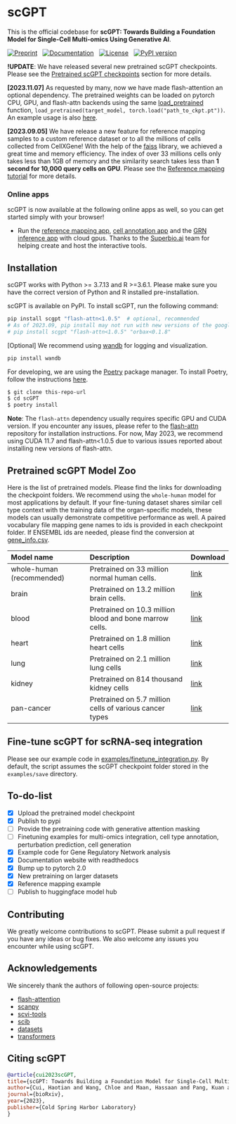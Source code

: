 # scGPT

This is the official codebase for **scGPT: Towards Building a Foundation Model for Single-Cell Multi-omics Using Generative AI**.

[![Preprint](https://img.shields.io/badge/preprint-available-brightgreen)](https://www.biorxiv.org/content/10.1101/2023.04.30.538439) &nbsp;
[![Documentation](https://img.shields.io/badge/docs-available-brightgreen)](https://scgpt.readthedocs.io/en/latest/) &nbsp;
[![License](https://img.shields.io/badge/license-MIT-blue)](https://github.com/username/repo/blob/main/LICENSE) &nbsp;
[![PyPI version](https://badge.fury.io/py/scgpt.svg)](https://badge.fury.io/py/scgpt)

**!UPDATE**: We have released several new pretrained scGPT checkpoints. Please see the [Pretrained scGPT checkpoints](#pretrained-scGPT-checkpoints) section for more details.

**[2023.11.07]** As requested by many, now we have made flash-attention an optional dependency. The pretrained weights can be loaded on pytorch CPU, GPU, and flash-attn backends using the same [load_pretrained](https://github.com/bowang-lab/scGPT/blob/f6097112fe5175cd4e221890ed2e2b1815f54010/scgpt/utils/util.py#L304) function, `load_pretrained(target_model, torch.load("path_to_ckpt.pt"))`. An example usage is also [here](https://github.com/bowang-lab/scGPT/blob/f6097112fe5175cd4e221890ed2e2b1815f54010/scgpt/tasks/cell_emb.py#L258).

**[2023.09.05]** We have release a new feature for reference mapping samples to a custom reference dataset or to all the millions of cells collected from CellXGene! With the help of the [faiss](https://github.com/facebookresearch/faiss) library, we achieved a great time and memory efficiency. The index of over 33 millions cells only takes less than 1GB of memory and the similarity search takes less than **1 second for 10,000 query cells on GPU**. Please see the [Reference mapping tutorial](https://github.com/bowang-lab/scGPT/blob/main/tutorials/Tutorial_Reference_Mapping.ipynb) for more details.

### Online apps

scGPT is now available at the following online apps as well, so you can get started simply with your browser!

- Run the [reference mapping app](https://app.superbio.ai/apps/299?id=6548f339a9ed6f6e5560b07d), [cell annotation app](https://app.superbio.ai/apps/274?id=64d205cb980ff714de831ee0) and the [GRN inference app](https://app.superbio.ai/apps/270?id=64b804fb823bc93b64c10a76) with cloud gpus. Thanks to the [Superbio.ai](https://app.superbio.ai/) team for helping create and host the interactive tools.

## Installation

scGPT works with Python >= 3.7.13 and R >=3.6.1. Please make sure you have the correct version of Python and R installed pre-installation.

scGPT is available on PyPI. To install scGPT, run the following command:

```bash
pip install scgpt "flash-attn<1.0.5"  # optional, recommended
# As of 2023.09, pip install may not run with new versions of the google orbax package, if you encounter related issues, please use the following command instead:
# pip install scgpt "flash-attn<1.0.5" "orbax<0.1.8"
```

[Optional] We recommend using [wandb](https://wandb.ai/) for logging and visualization.

```bash
pip install wandb
```

For developing, we are using the [Poetry](https://python-poetry.org/) package manager. To install Poetry, follow the instructions [here](https://python-poetry.org/docs/#installation).

```bash
$ git clone this-repo-url
$ cd scGPT
$ poetry install
```

**Note**: The `flash-attn` dependency usually requires specific GPU and CUDA version. If you encounter any issues, please refer to the [flash-attn](https://github.com/HazyResearch/flash-attention/tree/main) repository for installation instructions. For now, May 2023, we recommend using CUDA 11.7 and flash-attn<1.0.5 due to various issues reported about installing new versions of flash-attn.

## Pretrained scGPT Model Zoo

Here is the list of pretrained models. Please find the links for downloading the checkpoint folders. We recommend using the `whole-human` model for most applications by default. If your fine-tuning dataset shares similar cell type context with the training data of the organ-specific models, these models can usually demonstrate competitive performance as well. A paired vocabulary file mapping gene names to ids is provided in each checkpoint folder. If ENSEMBL ids are needed, please find the conversion at [gene_info.csv](https://github.com/bowang-lab/scGPT/files/13243634/gene_info.csv).

| Model name                | Description                                             | Download                                                                                     |
| :------------------------ | :------------------------------------------------------ | :------------------------------------------------------------------------------------------- |
| whole-human (recommended) | Pretrained on 33 million normal human cells.            | [link](https://drive.google.com/drive/folders/1oWh_-ZRdhtoGQ2Fw24HP41FgLoomVo-y?usp=sharing) |
| brain                     | Pretrained on 13.2 million brain cells.                 | [link](https://drive.google.com/drive/folders/1vf1ijfQSk7rGdDGpBntR5bi5g6gNt-Gx?usp=sharing) |
| blood                     | Pretrained on 10.3 million blood and bone marrow cells. | [link](https://drive.google.com/drive/folders/1kkug5C7NjvXIwQGGaGoqXTk_Lb_pDrBU?usp=sharing) |
| heart                     | Pretrained on 1.8 million heart cells                   | [link](https://drive.google.com/drive/folders/1GcgXrd7apn6y4Ze_iSCncskX3UsWPY2r?usp=sharing) |
| lung                      | Pretrained on 2.1 million lung cells                    | [link](https://drive.google.com/drive/folders/16A1DJ30PT6bodt4bWLa4hpS7gbWZQFBG?usp=sharing) |
| kidney                    | Pretrained on 814 thousand kidney cells                 | [link](https://drive.google.com/drive/folders/1S-1AR65DF120kNFpEbWCvRHPhpkGK3kK?usp=sharing) |
| pan-cancer                | Pretrained on 5.7 million cells of various cancer types | [link](https://drive.google.com/drive/folders/13QzLHilYUd0v3HTwa_9n4G4yEF-hdkqa?usp=sharing) |

## Fine-tune scGPT for scRNA-seq integration

Please see our example code in [examples/finetune_integration.py](examples/finetune_integration.py). By default, the script assumes the scGPT checkpoint folder stored in the `examples/save` directory.

## To-do-list

- [x] Upload the pretrained model checkpoint
- [x] Publish to pypi
- [ ] Provide the pretraining code with generative attention masking
- [ ] Finetuning examples for multi-omics integration, cell type annotation, perturbation prediction, cell generation
- [x] Example code for Gene Regulatory Network analysis
- [x] Documentation website with readthedocs
- [x] Bump up to pytorch 2.0
- [x] New pretraining on larger datasets
- [x] Reference mapping example
- [ ] Publish to huggingface model hub

## Contributing

We greatly welcome contributions to scGPT. Please submit a pull request if you have any ideas or bug fixes. We also welcome any issues you encounter while using scGPT.

## Acknowledgements

We sincerely thank the authors of following open-source projects:

- [flash-attention](https://github.com/HazyResearch/flash-attention)
- [scanpy](https://github.com/scverse/scanpy)
- [scvi-tools](https://github.com/scverse/scvi-tools)
- [scib](https://github.com/theislab/scib)
- [datasets](https://github.com/huggingface/datasets)
- [transformers](https://github.com/huggingface/transformers)

## Citing scGPT

```bibtex
@article{cui2023scGPT,
title={scGPT: Towards Building a Foundation Model for Single-Cell Multi-omics Using Generative AI},
author={Cui, Haotian and Wang, Chloe and Maan, Hassaan and Pang, Kuan and Luo, Fengning and Wang, Bo},
journal={bioRxiv},
year={2023},
publisher={Cold Spring Harbor Laboratory}
}
```
